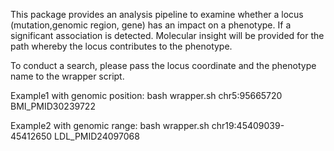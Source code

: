 This package provides an analysis pipeline to examine whether a locus (mutation,genomic region, gene) has an impact on a phenotype. If a significant association is detected. Molecular insight will be provided for the path whereby the locus contributes to the phenotype.

To conduct a search, please pass the locus coordinate and the phenotype name to the wrapper script.

Example1 with genomic position: bash wrapper.sh chr5:95665720 BMI_PMID30239722

Example2 with genomic range: bash wrapper.sh chr19:45409039-45412650 LDL_PMID24097068

